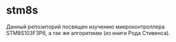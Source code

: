 # stm8s
Данный репозиторий посвящен изучению микроконтроллера STM8S103F3P6, а так же алгоритмам (из книги Рода Стивенса).
